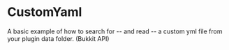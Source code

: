 # CustomYaml
A basic example of how to search for -- and read -- a custom yml file from your plugin data folder. (Bukkit API)
